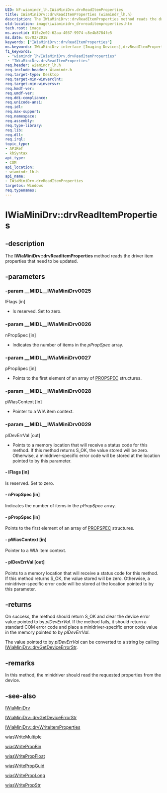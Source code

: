 ```yaml
---
UID: NF:wiamindr_lh.IWiaMiniDrv.drvReadItemProperties
title: IWiaMiniDrv::drvReadItemProperties (wiamindr_lh.h)
description: The IWiaMiniDrv::drvReadItemProperties method reads the driver item properties that need to be updated.
old-location: image\iwiaminidrv_drvreaditemproperties.htm
tech.root: image
ms.assetid: 015c2e02-62aa-4037-9974-c8e4b8784fe5
ms.date: 05/03/2018
keywords: ["IWiaMiniDrv::drvReadItemProperties"]
ms.keywords: IWiaMiniDrv interface [Imaging Devices],drvReadItemProperties method, IWiaMiniDrv.drvReadItemProperties, IWiaMiniDrv::drvReadItemProperties, MiniDrv_515d9cc7-c76a-4a15-9cc1-59be834382fe.xml, drvReadItemProperties, drvReadItemProperties method [Imaging Devices], drvReadItemProperties method [Imaging Devices],IWiaMiniDrv interface, image.iwiaminidrv_drvreaditemproperties, wiamindr_lh/IWiaMiniDrv::drvReadItemProperties
f1_keywords:
 - "wiamindr_lh/IWiaMiniDrv.drvReadItemProperties"
 - "IWiaMiniDrv.drvReadItemProperties"
req.header: wiamindr_lh.h
req.include-header: Wiamindr.h
req.target-type: Desktop
req.target-min-winverclnt:
req.target-min-winversvr: 
req.kmdf-ver: 
req.umdf-ver: 
req.ddi-compliance: 
req.unicode-ansi: 
req.idl: 
req.max-support: 
req.namespace: 
req.assembly: 
req.type-library: 
req.lib: 
req.dll: 
req.irql: 
topic_type:
- APIRef
- kbSyntax
api_type:
- COM
api_location:
- wiamindr_lh.h
api_name:
- IWiaMiniDrv.drvReadItemProperties
targetos: Windows
req.typenames: 
---
```


# IWiaMiniDrv::drvReadItemProperties

## -description

The **IWiaMiniDrv::drvReadItemProperties** method reads the driver item properties that need to be updated.

## -parameters

### -param __MIDL__IWiaMiniDrv0025

lFlags [in]

- Is reserved. Set to zero.

### -param __MIDL__IWiaMiniDrv0026

nPropSpec [in]

- Indicates the number of items in the *pPropSpec* array.

### -param __MIDL__IWiaMiniDrv0027

pPropSpec [in]

- Points to the first element of an array of [PROPSPEC](https://docs.microsoft.com/windows/win32/api/propidlbase/ns-propidlbase-propspec) structures.

### -param __MIDL__IWiaMiniDrv0028

pWiasContext [in]

- Pointer to a WIA item context.

### -param __MIDL__IWiaMiniDrv0029

plDevErrVal [out]

- Points to a memory location that will receive a status code for this method. If this method returns S_OK, the value stored will be zero. Otherwise, a minidriver-specific error code will be stored at the location pointed to by this parameter.

#### - lFlags [in]

Is reserved. Set to zero.

#### - nPropSpec [in]

Indicates the number of items in the *pPropSpec* array.

#### - pPropSpec [in]

Points to the first element of an array of [PROPSPEC](https://docs.microsoft.com/windows/win32/api/propidlbase/ns-propidlbase-propspec) structures.

#### - pWiasContext [in]

Pointer to a WIA item context.

#### - plDevErrVal [out]

Points to a memory location that will receive a status code for this method. If this method returns S_OK, the value stored will be zero. Otherwise, a minidriver-specific error code will be stored at the location pointed to by this parameter.

## -returns

On success, the method should return S_OK and clear the device error value pointed to by *plDevErrVal*. If the method fails, it should return a standard COM error code and place a minidriver-specific error code value in the memory pointed to by *plDevErrVal*.

The value pointed to by *plDevErrVal* can be converted to a string by calling [IWiaMiniDrv::drvGetDeviceErrorStr](https://docs.microsoft.com/windows-hardware/drivers/ddi/wiamindr_lh/nf-wiamindr_lh-iwiaminidrv-drvgetdeviceerrorstr).

## -remarks

In this method, the minidriver should read the requested properties from the device.

## -see-also

[IWiaMiniDrv](https://docs.microsoft.com/windows-hardware/drivers/ddi/wiamindr_lh/nn-wiamindr_lh-iwiaminidrv)

[IWiaMiniDrv::drvGetDeviceErrorStr](https://docs.microsoft.com/windows-hardware/drivers/ddi/wiamindr_lh/nf-wiamindr_lh-iwiaminidrv-drvgetdeviceerrorstr)

[IWiaMiniDrv::drvWriteItemProperties](https://docs.microsoft.com/windows-hardware/drivers/ddi/wiamindr_lh/nf-wiamindr_lh-iwiaminidrv-drvwriteitemproperties)

[wiasWriteMultiple](https://docs.microsoft.com/windows-hardware/drivers/ddi/wiamdef/nf-wiamdef-wiaswritemultiple)

[wiasWritePropBin](https://docs.microsoft.com/windows-hardware/drivers/ddi/wiamdef/nf-wiamdef-wiaswritepropbin)

[wiasWritePropFloat](https://docs.microsoft.com/windows-hardware/drivers/ddi/wiamdef/nf-wiamdef-wiaswritepropfloat)

[wiasWritePropGuid](https://docs.microsoft.com/windows-hardware/drivers/ddi/wiamdef/nf-wiamdef-wiaswritepropguid)

[wiasWritePropLong](https://docs.microsoft.com/windows-hardware/drivers/ddi/wiamdef/nf-wiamdef-wiaswriteproplong)

[wiasWritePropStr](https://docs.microsoft.com/windows-hardware/drivers/ddi/wiamdef/nf-wiamdef-wiaswritepropstr)
